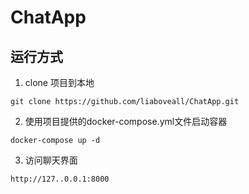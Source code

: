 # ChatApp

## 运行方式

1. clone 项目到本地
```shell
git clone https://github.com/liaboveall/ChatApp.git
```

2. 使用项目提供的docker-compose.yml文件启动容器
```shell
docker-compose up -d
```

3. 访问聊天界面
```shell
http://127..0.0.1:8000
```